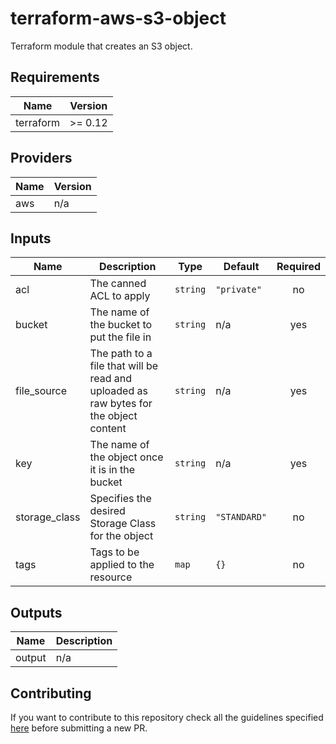 # terraform-aws-s3-object

Terraform module that creates an S3 object.

<!-- BEGINNING OF PRE-COMMIT-TERRAFORM DOCS HOOK -->
## Requirements

| Name | Version |
|------|---------|
| terraform | >= 0.12 |

## Providers

| Name | Version |
|------|---------|
| aws | n/a |

## Inputs

| Name | Description | Type | Default | Required |
|------|-------------|------|---------|:--------:|
| acl | The canned ACL to apply | `string` | `"private"` | no |
| bucket | The name of the bucket to put the file in | `string` | n/a | yes |
| file\_source | The path to a file that will be read and uploaded as raw bytes for the object content | `string` | n/a | yes |
| key | The name of the object once it is in the bucket | `string` | n/a | yes |
| storage\_class | Specifies the desired Storage Class for the object | `string` | `"STANDARD"` | no |
| tags | Tags to be applied to the resource | `map` | `{}` | no |

## Outputs

| Name | Description |
|------|-------------|
| output | n/a |

<!-- END OF PRE-COMMIT-TERRAFORM DOCS HOOK -->

## Contributing
If you want to contribute to this repository check all the guidelines specified [here](.github/CONTRIBUTING.md) before submitting a new PR.
